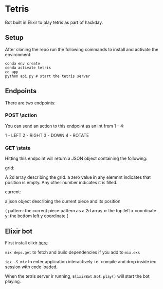 # Tetris

Bot built in Elixir to play tetris as part of hackday.

## Setup
 
After cloning the repo run the following commands to install and activate the environment:
  
```
conda env create
conda activate tetris
cd app
python api.py # start the tetris server
```

## Endpoints

There are two endpoints:

### POST \action

You can send an action to this endpoint as an int from 1 - 4:

1 - LEFT
2 - RIGHT
3 - DOWN
4 - ROTATE

### GET \state 

Hitting this endpoint will return a JSON object containing the following:

grid:

A 2d array describing the grid. a zero value in any elemnnt indicates that 
position is empty. Any other number indicates it is filled.

current: 

a json object describing the current piece and its position

{
    pattern: the current piece pattern as a 2d array
    x: the top left x coordinate
    y: the bottom left y coordinate
}

## Elixir bot

First install elixir [here](https://elixir-lang.org/install.html#macos)

`mix deps.get` to fetch and build dependencies if you add to `mix.exs`

`iex -S mix` to enter application interactively i.e. compile and drop inside iex session with code loaded.

When the tetris server ir running, `ElixirBot.Bot.play()` will start the bot playing.